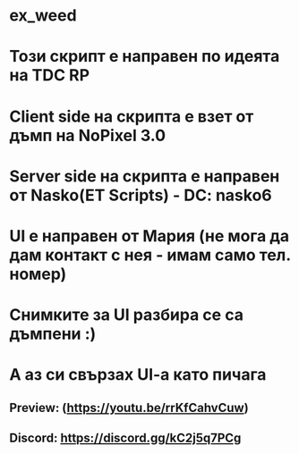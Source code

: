 # ex_weed
# Този скрипт е направен по идеята на TDC RP
# Client side на скрипта е взет от дъмп на NoPixel 3.0
# Server side на скрипта е направен от Nasko(ET Scripts) - DC: nasko6
# UI е направен от Мария (не мога да дам контакт с нея - имам само тел. номер)
# Снимките за UI разбира се са дъмпени :)
# А аз си свързах UI-a като пичага
## Preview: (https://youtu.be/rrKfCahvCuw)

## Discord: https://discord.gg/kC2j5q7PCg
